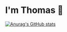 # I'm Thomas 👋

[![Anurag's GitHub stats](https://github-readme-stats.vercel.app/api?username=thomasahdy)](https://github.com/thomasahdy/github-readme-stats)
